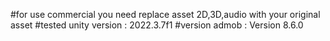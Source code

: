 #for use commercial you need replace asset 2D,3D,audio with your original asset
#tested unity version : 2022.3.7f1
#version admob : Version 8.6.0

